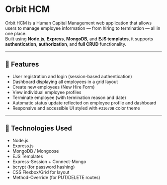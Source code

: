 # Orbit HCM

Orbit HCM is a Human Capital Management web application that allows users to manage employee information — from hiring to termination — all in one place.  
Built using **Node.js**, **Express**, **MongoDB**, and **EJS templates**, it supports **authentication**, **authorization**, and **full CRUD** functionality.

---

## 🚀 Features

- User registration and login (session-based authentication)
- Dashboard displaying all employees in a grid layout
- Create new employees (New Hire Form)
- View individual employee profiles
- Terminate employee (with termination reason and date)
- Automatic status update reflected on employee profile and dashboard
- Responsive and accessible UI styled with `#3167DB` color theme

---

## 🧠 Technologies Used

- Node.js
- Express.js
- MongoDB / Mongoose
- EJS Templates
- Express-Session + Connect-Mongo
- bcrypt (for password hashing)
- CSS Flexbox/Grid for layout
- Method-Override (for PUT/DELETE routes)
